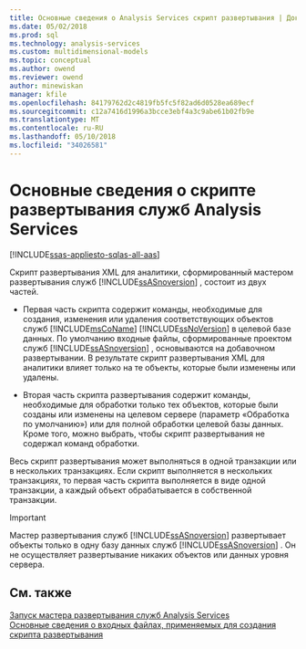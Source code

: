 ```yaml
---
title: Основные сведения о Analysis Services скрипт развертывания | Документы Microsoft
ms.date: 05/02/2018
ms.prod: sql
ms.technology: analysis-services
ms.custom: multidimensional-models
ms.topic: conceptual
ms.author: owend
ms.reviewer: owend
author: minewiskan
manager: kfile
ms.openlocfilehash: 84179762d2c4819fb5fc5f82ad6d0528ea689ecf
ms.sourcegitcommit: c12a7416d1996a3bcce3ebf4a3c9abe61b02fb9e
ms.translationtype: MT
ms.contentlocale: ru-RU
ms.lasthandoff: 05/10/2018
ms.locfileid: "34026581"
---
```

# <a name="understanding-the-analysis-services-deployment-script"></a>Основные сведения о скрипте развертывания служб Analysis Services
[!INCLUDE[ssas-appliesto-sqlas-all-aas](../../includes/ssas-appliesto-sqlas-all-aas.md)]

  Скрипт развертывания XML для аналитики, сформированный мастером развертывания служб [!INCLUDE[ssASnoversion](../../includes/ssasnoversion-md.md)] , состоит из двух частей.  
  
-   Первая часть скрипта содержит команды, необходимые для создания, изменения или удаления соответствующих объектов служб [!INCLUDE[msCoName](../../includes/msconame-md.md)] [!INCLUDE[ssNoVersion](../../includes/ssnoversion-md.md)] в целевой базе данных. По умолчанию входные файлы, сформированные проектом служб [!INCLUDE[ssASnoversion](../../includes/ssasnoversion-md.md)] , основываются на добавочном развертывании. В результате скрипт развертывания XML для аналитики влияет только на те объекты, которые были изменены или удалены.  
  
-   Вторая часть скрипта развертывания содержит команды, необходимые для обработки только тех объектов, которые были созданы или изменены на целевом сервере (параметр «Обработка по умолчанию») или для полной обработки целевой базы данных. Кроме того, можно выбрать, чтобы скрипт развертывания не содержал команд обработки.  
  
 Весь скрипт развертывания может выполняться в одной транзакции или в нескольких транзакциях. Если скрипт выполняется в нескольких транзакциях, то первая часть скрипта выполняется в виде одной транзакции, а каждый объект обрабатывается в собственной транзакции.  
  
> [!IMPORTANT]  
>  Мастер развертывания служб [!INCLUDE[ssASnoversion](../../includes/ssasnoversion-md.md)] развертывает объекты только в одну базу данных служб [!INCLUDE[ssASnoversion](../../includes/ssasnoversion-md.md)] . Он не осуществляет развертывание никаких объектов или данных уровня сервера.  
  
## <a name="see-also"></a>См. также  
 [Запуск мастера развертывания служб Analysis Services](../../analysis-services/multidimensional-models/running-the-analysis-services-deployment-wizard.md)   
 [Основные сведения о входных файлах, применяемых для создания скрипта развертывания](../../analysis-services/multidimensional-models/deployment-script-files-input-used-to-create-deployment-script.md)  
  
  
